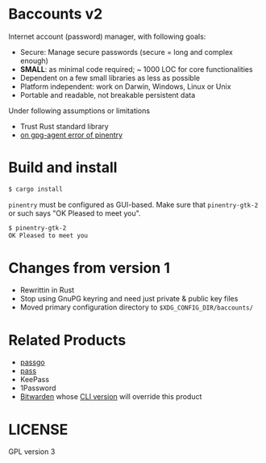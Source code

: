 # Baccounts v2

Internet account (password) manager, with following goals:

* Secure: Manage secure passwords (secure = long and complex enough)
* **SMALL**: as minimal code required; ~ 1000 LOC for core functionalities
* Dependent on a few small libraries as less as possible
* Platform independent: work on Darwin, Windows, Linux or Unix
* Portable and readable, not breakable persistent data

Under following assumptions or limitations

* Trust Rust standard library
* [on gpg-agent error of pinentry](https://wiki.archlinuxjp.org/index.php/GnuPG#gpg-agent)

# Build and install

```sh
$ cargo install
```

`pinentry` must be configured as GUI-based. Make sure that `pinentry-gtk-2` or such says "OK Pleased to meet you".

```sh
$ pinentry-gtk-2
OK Pleased to meet you

```


# Changes from version 1

- Rewrittin in Rust
- Stop using GnuPG keyring and need just private & public key files
- Moved primary configuration directory to `$XDG_CONFIG_DIR/baccounts/`

# Related Products

* [passgo](https://github.com/ejcx/passgo)
* [pass](https://www.passwordstore.org/)
* KeePass
* 1Password
* [Bitwarden](https://bitwarden.com/) whose [CLI version](https://github.com/bitwarden/cli) will override this product

# LICENSE

GPL version 3
